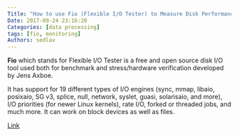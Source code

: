 ```yaml
---
Title: "How to use Fio (Flexible I/O Tester) to Measure Disk Performance"
Date: 2017-09-24 23:16:20
Categories: [data processing]
tags: [fio, monitoring]
Authors: sedlav
---
```


**Fio** which stands for Flexible I/O Tester is a free and open source disk I/O tool used both for benchmark and stress/hardware verification developed by Jens Axboe.

It has support for 19 different types of I/O engines (sync, mmap, libaio, posixaio, SG v3, splice, null, network, syslet, guasi, solarisaio, and more), I/O priorities (for newer Linux kernels), rate I/O, forked or threaded jobs, and much more. It can work on block devices as well as files.

[Link](https://dotlayer.com/how-to-use-fio-to-measure-disk-performance-in-linux/)
